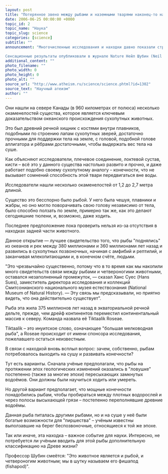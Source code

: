 ```yaml
---
layout: post
title: "Потерянное звено между рыбами и наземными тварями наконец-то найдено"
date: 2006-06-25 00:00:00 +0000
topic_id: 2
topic_name: "Наука"
topic_slug: science
categories: [science]
subtitle: ""
announcement: "Многочисленные исследования и находки давно показали стройную картину: как морские обитатели постепенно стали жителями суши. До сих пор одного недоставало учёным — окаменелостей существа, лежащего точно на полпути между сухопутными и подводными творениями.

Сенсационные результаты опубликовали в журнале Nature Нейл Шубин (Neil H. Shubin) из университета Чикаго (University of Chicago) и Эдвард Дэшлер (Edward B. Daeschler) из филадельфийской академии естествознания (Academy of Natural Sciences)."
additional_content: ""
photo_filename: ""
photo_width: 0
photo_height: 0
photo_alt: ""
source_url: "http://www.atheism.ru/science/science.phtml?id=1302"
source_text: "Научный атеизм"
author: ""
---
```

Они нашли на севере Канады (в 960 километрах от полюса) несколько окаменелостей существа, которое является ключевым доказательством океанского происхождения сухопутных животных.

Это был древний речной хищник с костями внутри плавников, подобными по строению лапам сухопутных зверей, достаточно прочными для поддержки тела на земле, с головой, подобной голове аллигатора и рёбрами достаточными, чтобы выдержать вес тела на суше.

Как объясняют исследователи, плечевое соединение, локтевой сустав, кисти – всё это у данного существа настолько развито и прочно, и даже работает подобно своему сухопутному аналогу – конечности, что не вызывает сомнений способность этой твари передвигаться вне воды.

Исследователи нашли несколько окаменелостей от 1,2 до 2,7 метра длиной.

Существо это бесспорно было рыбой. У него была чешуя, плавники и жабры, но оно могло поворачивать свою голову независимо от тела, было способно ползать по земле, примерно так же, как это делают сегодняшние тюлени, и, возможно, даже ходить.

Последнее предположение пока проверить нельзя из-за отсутствия в находках задней части животного.

Данное открытие — лучшее свидетельство того, что рыбы "поднялись" из океанов и рек между 380 миллионами и 360 миллионами лет назад и развились в сухопутных позвоночных, начиная с амфибий и рептилий, и заканчивая млекопитающими и, в конечном счёте, людьми.

"Это чрезвычайно существенно, потому что в то время как мы накопили много свидетельств связи между рыбами и четвероногими животными, оставался незаполненный промежуток, — сказал Ханс Суес (Hans Sues), заместитель директора исследования и коллекций Смитсонианского национального музея естествознания (National Museum of Natural History). — Эту связь мы предсказывали, но приятно видеть, что она действительно существует".

Рыба эта жила 375 миллионов лет назад в экваториальной речной дельте, прежде, чем дрейф континентов переместил континентальный массив к северу. Команда назвала её Tiktaalik Roseae.

Tiktaalik – это инуитское слово, означающее "большая мелководная рыба", а Roseae происходит от имени спонсора исследования, пожелавшего остаться неизвестным.

В связи с находкой вновь всплыл вопрос: зачем, собственно, рыбам потребовалось выходить на сушу и развивать конечности?

Тут есть варианты. Сначала учёные предполагали, что рыбы на протяжении эпох геологических изменений оказались в "ловушке" постепенно (также за многие эпохи) пересыхающих замкнутых водоёмов. Они должны были научиться ходить или умереть.

Но другой вариант предполагает, что мощные конечности понадобились рыбам, чтобы пробираться между плотных водорослей и через полосы высыхающей грязи – постепенно переполнявшие древние водоёмы.

Данная рыба питалась другими рыбами, но и на суше у неё были богатые возможности для "пиршества" – учёным известны выползавшие на берег беспозвоночные, относящиеся к той же эпохе.

Так или иначе, эта находка – важное событие для науки. Интересно, не потребуется ли учёным вводить для этой рыбы дополнительную классификацию на Древе жизни?

Профессор Шубин смеётся: "Это животное является и рыбой, и четвероногим животным; мы в шутку называем его фишапод (fishapod)".

